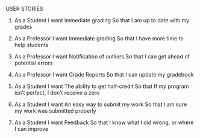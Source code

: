 USER STORIES

1.  As a Student
    I want Immediate grading
    So that I am up to date with my grades


2.  As a Professor
    I want Immediate grading
    So that I have more time to help students

3.  As a Professor
    I want Notification of outliers
    So that I can get ahead of potential errors

4.  As a Professor
    I want Grade Reports
    So that I can update my gradebook

5.  As a Student
    I want The ability to get half-credit
    So that If my program isn’t perfect, I don’t receive a zero

6.  As a Student
    I want An easy way to submit my work
    So that I am sure my work was submitted properly

7.  As a Student
    I want Feedback
    So that I know what I did wrong, or where I can improve